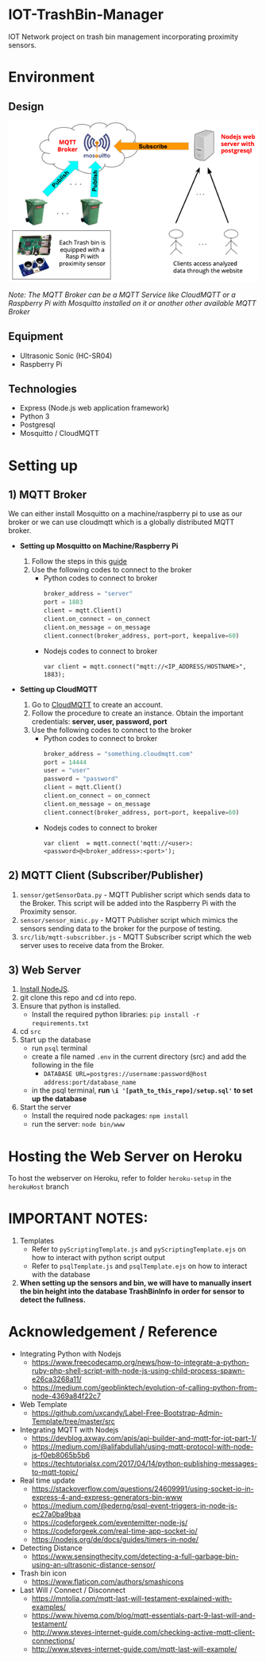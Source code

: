 # IOT-TrashBin-Manager
IOT Network project on trash bin management incorporating proximity sensors. 

# Environment

## Design
![Architecture](src/public/images/architecture.png) 

*Note: The MQTT Broker can be a MQTT Service like CloudMQTT or a Raspberry Pi with Mosquitto installed on it or another other available MQTT Broker*

## Equipment 
- Ultrasonic Sonic (HC-SR04)
- Raspberry Pi 

## Technologies
- Express (Node.js web application framework)
- Python 3
- Postgresql 
- Mosquitto / CloudMQTT

# Setting up

## 1) MQTT Broker

We can either install Mosquitto on a machine/raspberry pi to use as our broker or we can use cloudmqtt which is a globally distributed MQTT broker.

- **Setting up Mosquitto on Machine/Raspberry Pi**
	1. Follow the steps in this [guide](http://www.steves-internet-guide.com/mosquitto-broker/)
	2. Use the following codes to connect to the broker
		- Python codes to connect to broker
			```python
			broker_address = "server"
			port = 1883
			client = mqtt.Client()
			client.on_connect = on_connect
	    	client.on_message = on_message
			client.connect(broker_address, port=port, keepalive=60)
			```
		- Nodejs codes to connect to broker
			```nodejs
			var client = mqtt.connect("mqtt://<IP_ADDRESS/HOSTNAME>", 1883);
			```

- **Setting up CloudMQTT**
	1. Go to [CloudMQTT](https://www.cloudmqtt.com/) to create an account.
	2. Follow the procedure to create an instance. Obtain the important credentials: **server, user, password, port**
	3. Use the following codes to connect to the broker
		- Python codes to connect to broker
			```python
			broker_address = "something.cloudmqtt.com"
			port = 14444
			user = "user"
			password = "password"
			client = mqtt.Client()
			client.on_connect = on_connect
	    	client.on_message = on_message
			client.connect(broker_address, port=port, keepalive=60)
			```
		- Nodejs codes to connect to broker
			```nodejs
			var client  = mqtt.connect('mqtt://<user>:<password>@<broker_address>:<port>');
			```

## 2) MQTT Client (Subscriber/Publisher)

1. `sensor/getSensorData.py` - MQTT Publisher script which sends data to the Broker. This script will be added into the Raspberry Pi with the Proximity sensor.
2. `sensor/sensor_mimic.py` - MQTT Publisher script which mimics the sensors sending data to the broker for the purpose of testing.
3. `src/lib/mqtt-subscribber.js` - MQTT Subscriber script which the web server uses to receive data from the Broker.

## 3) Web Server 
1. [Install NodeJS](https://nodejs.org/en/).
2. git clone this repo and cd into repo.
3. Ensure that python is installed.
	- Install the required python libraries: `pip install -r requirements.txt` 
4. cd `src`
4. Start up the database
	- run `psql` terminal
	- create a file named `.env` in the current directory (src) and add the following in the file
		- `DATABASE URL=postgres://username:password@host address:port/database_name`
	- in the psql terminal, **run `\i '[path_to_this_repo]/setup.sql'` to set up the database**
5. Start the server
	- Install the required node packages: `npm install`
	- run the server: `node bin/www`

# Hosting the Web Server on Heroku

To host the webserver on Heroku, refer to folder `heroku-setup` in the `herokuHost` branch

# IMPORTANT NOTES:
1. Templates
	- Refer to `pyScriptingTemplate.js` and `pyScriptingTemplate.ejs` on how to interact with python script output
	- Refer to `psqlTemplate.js` and `psqlTemplate.ejs` on how to interact with the database
2. **When setting up the sensors and bin, we will have to manually insert the bin height into the database TrashBinInfo in order for sensor to detect the fullness.**

# Acknowledgement / Reference
- Integrating Python with Nodejs
	- https://www.freecodecamp.org/news/how-to-integrate-a-python-ruby-php-shell-script-with-node-js-using-child-process-spawn-e26ca3268a11/
	- https://medium.com/geoblinktech/evolution-of-calling-python-from-node-4369a84f22c7
- Web Template
	- https://github.com/uxcandy/Label-Free-Bootstrap-Admin-Template/tree/master/src
- Integrating MQTT with Nodejs
	- https://devblog.axway.com/apis/api-builder-and-mqtt-for-iot-part-1/
	- https://medium.com/@alifabdullah/using-mqtt-protocol-with-node-js-f0eb8065b5b6
	- https://techtutorialsx.com/2017/04/14/python-publishing-messages-to-mqtt-topic/
- Real time update
	- https://stackoverflow.com/questions/24609991/using-socket-io-in-express-4-and-express-generators-bin-www
	- https://medium.com/@ederng/psql-event-triggers-in-node-js-ec27a0ba9baa
	- https://codeforgeek.com/eventemitter-node-js/
	- https://codeforgeek.com/real-time-app-socket-io/
	- https://nodejs.org/de/docs/guides/timers-in-node/
- Detecting Distance
	- https://www.sensingthecity.com/detecting-a-full-garbage-bin-using-an-ultrasonic-distance-sensor/
- Trash bin icon
	- https://www.flaticon.com/authors/smashicons
- Last Will / Connect / Disconnect
	- https://mntolia.com/mqtt-last-will-testament-explained-with-examples/
	- https://www.hivemq.com/blog/mqtt-essentials-part-9-last-will-and-testament/
	- http://www.steves-internet-guide.com/checking-active-mqtt-client-connections/
	- http://www.steves-internet-guide.com/mqtt-last-will-example/

